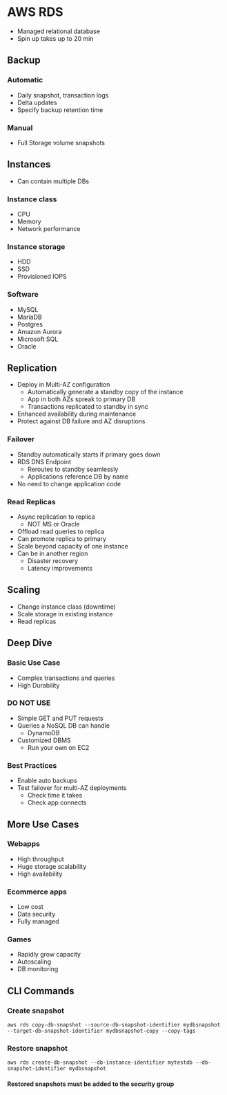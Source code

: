 # AWS RDS
* Managed relational database
* Spin up takes up to 20 min
## Backup
### Automatic
* Daily snapshot, transaction logs
* Delta updates
* Specify backup retention time
### Manual
* Full Storage volume snapshots
## Instances
* Can contain multiple DBs
### Instance class
* CPU
* Memory
* Network performance
### Instance storage
* HDD
* SSD
* Provisioned IOPS
### Software
* MySQL
* MariaDB
* Postgres
* Amazon Aurora
* Microsoft SQL
* Oracle
## Replication
* Deploy in Multi-AZ configuration
    * Automatically generate a standby copy of the instance
    * App in both AZs spreak to primary DB
    * Transactions replicated to standby in sync
* Enhanced availability during maintenance
* Protect against DB failure and AZ disruptions
### Failover
* Standby automatically starts if primary goes down
* RDS DNS Endpoint
    * Reroutes to standby seamlessly
    * Applications reference DB by name
* No need to change application code
### Read Replicas
* Async replication to replica
    * NOT MS or Oracle
* Offload read queries to replica 
* Can promote replica to primary
* Scale beyond capacity of one instance
* Can be in another region
    * Disaster recovery
    * Latency improvements
## Scaling 
* Change instance class (downtime)
* Scale storage in existing instance
* Read replicas
## Deep Dive
### Basic Use Case
* Complex transactions and queries
* High Durability
### DO NOT USE
* Simple GET and PUT requests
* Queries a NoSQL DB can handle
    * DynamoDB
* Customized DBMS
    * Run your own on EC2
### Best Practices
* Enable auto backups
* Test failover for multi-AZ deployments
    * Check time it takes
    * Check app connects
## More Use Cases
### Webapps
* High throughput
* Huge storage scalability
* High availability
### Ecommerce apps
* Low cost
* Data security
* Fully managed
### Games
* Rapidly grow capacity
* Autoscaling
* DB monitoring
## CLI Commands
### Create snapshot
```
aws rds copy-db-snapshot --source-db-snapshot-identifier mydbsnapshot --target-db-snapshot-identifier mydbsnapshot-copy --copy-tags
```
### Restore snapshot
```
aws rds create-db-snapshot --db-instance-identifier mytestdb --db-snapshot-identifier mydbsnapshot
```
#### Restored snapshots must be added to the security group

